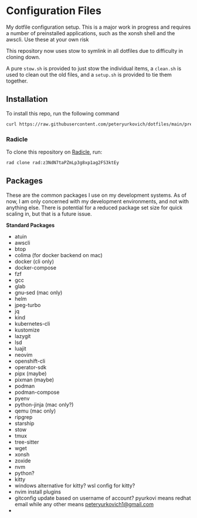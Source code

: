 # Configuration Files
My dotfile configuration setup. This is a major work in progress and requires a number of preinstalled applications, such as the xonsh shell and the awscli. Use these at your own risk

This repository now uses stow to symlink in all dotfiles due to difficulty in cloning down.

A pure `stow.sh` is provided to just stow the individual items, a `clean.sh` is used to clean out the old files, and a `setup.sh` is provided to tie them together.

## Installation
To install this repo, run the following command
```bash
curl https://raw.githubusercontent.com/peteryurkovich/dotfiles/main/prepare-development.sh | sh
```

### Radicle
To clone this repository on [Radicle](https://radicle.xyz), run:

```sh
rad clone rad:z3NdN7taPZmLp3g8xp1ag2FS3ktEy
```

## Packages
These are the common packages I use on my development systems. As of now, I am only concerned with my development environments, and not with anything else. There is potential for a reduced package set size for quick scaling in, but that is a future issue.

**Standard Packages**
- atuin
- awscli
- btop
- colima (for docker backend on mac)
- docker (cli only)
- docker-compose
- fzf
- gcc
- glab
- gnu-sed (mac only)
- helm
- jpeg-turbo
- jq
- kind
- kubernetes-cli
- kustomize
- lazygit
- lsd
- luajit
- neovim
- openshift-cli
- operator-sdk
- pipx (maybe)
- pixman (maybe)
- podman
- podman-compose
- pyenv
- python-jinja (mac only?)
- qemu (mac only)
- ripgrep
- starship
- stow
- tmux
- tree-sitter
- wget
- xonsh
- zoxide
- nvm
- python?
- kitty
- windows alternative for kitty? wsl config for kitty?
- nvim install plugins
- gitconfig update based on username of account? pyurkovi means redhat email while any other means peteryurkovich1@gmail.com
- 
